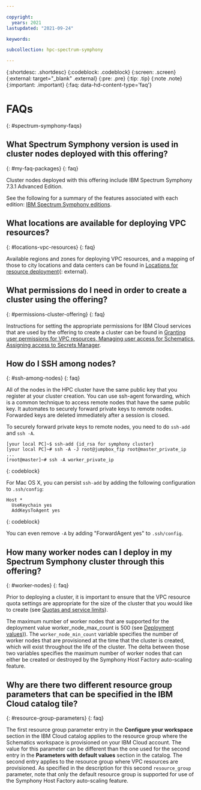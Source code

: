 ```yaml
---

copyright:
  years: 2021
lastupdated: "2021-09-24"

keywords: 

subcollection: hpc-spectrum-symphony

---
```


{:shortdesc: .shortdesc}
{:codeblock: .codeblock}
{:screen: .screen}
{:external: target="_blank" .external}
{:pre: .pre}
{:tip: .tip}
{:note .note}
{:important: .important}
{:faq: data-hd-content-type='faq'}

# FAQs
{: #spectrum-symphony-faqs}

## What Spectrum Symphony version is used in cluster nodes deployed with this offering?

{: #my-faq-packages}
{: faq}

Cluster nodes deployed with this offering include IBM Spectrum Symphony 7.3.1 Advanced Edition. 

See the following for a summary of the features associated with each edition: [IBM Spectrum Symphony editions](/docs/en/spectrum-symphony/7.3.1?topic=foundations-spectrum-symphony-editions).

## What locations are available for deploying VPC resources?
{: #locations-vpc-resources}
{: faq}

Available regions and zones for deploying VPC resources, and a mapping of those to city locations and data centers can be found in [Locations for resource deployment](/docs/overview?topic=overview-locations){: external}.

## What permissions do I need in order to create a cluster using the offering?
{: #permissions-cluster-offering}
{: faq}

Instructions for setting the appropriate permissions for IBM Cloud services that are used by the offering to create a cluster can be found in [Granting user permissions for VPC resources, Managing user access for Schematics, Assigning access to Secrets Manager](/docs/vpc?topic=vpc-managing-user-permissions-for-vpc-resources&locale=en).


## How do I SSH among nodes?
{: #ssh-among-nodes}
{: faq}

All of the nodes in the HPC cluster have the same public key that you register at your cluster creation. You can use ssh-agent forwarding, which is a common technique to access remote nodes that have the same public key. It automates to securely forward private keys to remote nodes. Forwarded keys are deleted immediately after a session is closed.

To securely forward private keys to remote nodes, you need to do `ssh-add` and `ssh -A`.

```
[your local PC]~$ ssh-add {id_rsa for symphony cluster}
[your local PC]~# ssh -A -J root@jumpbox_fip root@master_private_ip
...
[root@master]~# ssh -A worker_private_ip
```
{: codeblock}

For Mac OS X, you can persist `ssh-add` by adding the following configuration to `.ssh/config`:

```
Host *
  UseKeychain yes
  AddKeysToAgent yes
```
{: codeblock}

You can even remove `-A` by adding "ForwardAgent yes" to `.ssh/config`.

## How many worker nodes can I deploy in my Spectrum Symphony cluster through this offering?
{: #worker-nodes}
{: faq}

Prior to deploying a cluster, it is important to ensure that the VPC resource quota settings are appropriate for the size of the cluster that you would like to create (see [Quotas and service limits](/docs/vpc?topic=vpc-quotas)).

The maximum number of worker nodes that are supported for the deployment value worker_node_max_count is 500 (see [Deployment values](/docs/hpc-spectrum-symphony?topic=hpc-spectrum-symphony-deployment-values))). The `worker_node_min_count` variable specifies the number of worker nodes that are provisioned at the time that the cluster is created, which will exist throughout the life of the cluster. The delta between those two variables specifies the maximum number of worker nodes that can either be created or destroyed by the Symphony Host Factory auto-scaling feature.

## Why are there two different resource group parameters that can be specified in the IBM Cloud catalog tile?
{: #resource-group-parameters}
{: faq}

The first resource group parameter entry in the **Configure your workspace** section in the IBM Cloud catalog applies to the resource group where the Schematics workspace is provisioned on your IBM Cloud account. The value for this parameter can be different than the one used for the second entry in the **Parameters with default values** section in the catalog. The second entry applies to the resource group where VPC resources are provisioned. As specified in the description for this second `resource_group` parameter, note that only the default resource group is supported for use of the Symphony Host Factory auto-scaling feature.